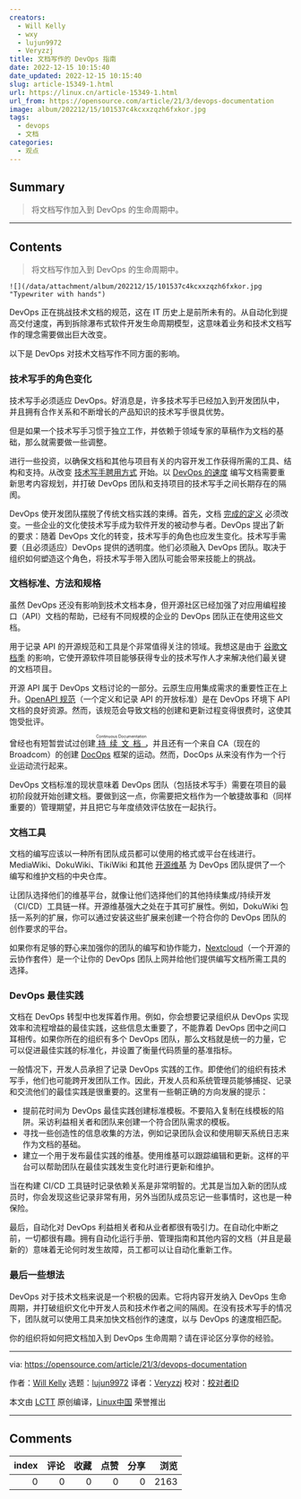 ```yaml
---
creators:
  - Will Kelly
  - wxy
  - lujun9972
  - Veryzzj
title: 文档写作的 DevOps 指南
date: 2022-12-15 10:15:40
date_updated: 2022-12-15 10:15:40
slug: article-15349-1.html
url: https://linux.cn/article-15349-1.html
url_from: https://opensource.com/article/21/3/devops-documentation
image: album/202212/15/101537c4kcxxzqzh6fxkor.jpg
tags:
  - devops
  - 文档
categories:
  - 观点
---
```


## Summary

> 将文档写作加入到 DevOps 的生命周期中。

***

<!-- more -->

## Contents

> 
> 将文档写作加入到 DevOps 的生命周期中。
> 
> 
> 

`![](/data/attachment/album/202212/15/101537c4kcxxzqzh6fxkor.jpg "Typewriter with hands")`

DevOps 正在挑战技术文档的规范，这在 IT 历史上是前所未有的。从自动化到提高交付速度，再到拆除瀑布式软件开发生命周期模型，这意味着业务和技术文档写作的理念需要做出巨大改变。

以下是 DevOps 对技术文档写作不同方面的影响。

### 技术写手的角色变化

技术写手必须适应 DevOps。好消息是，许多技术写手已经加入到开发团队中，并且拥有合作关系和不断增长的产品知识的技术写手很具优势。

但是如果一个技术写手习惯于独立工作，并依赖于领域专家的草稿作为文档的基础，那么就需要做一些调整。

进行一些投资，以确保文档和其他与项目有关的内容开发工作获得所需的工具、结构和支持。从改变 [技术写手聘用方式](https://opensource.com/article/19/11/hiring-technical-writers-devops) 开始。以 [DevOps 的速度](https://searchitoperations.techtarget.com/opinion/Make-DevOps-documentation-an-integral-part-of-your-strategy?_ga=2.73253915.980148481.1610758264-908287796.1564772842) 编写文档需要重新思考内容规划，并打破 DevOps 团队和支持项目的技术写手之间长期存在的隔阂。

DevOps 使开发团队摆脱了传统文档实践的束缚。首先，文档 [完成的定义](https://www.agilealliance.org/glossary/definition-of-done) 必须改变。一些企业的文化使技术写手成为软件开发的被动参与者。DevOps 提出了新的要求：随着 DevOps 文化的转变，技术写手的角色也应发生变化。技术写手需要（且必须适应）DevOps 提供的透明度。他们必须融入 DevOps 团队。取决于组织如何塑造这个角色，将技术写手带入团队可能会带来技能上的挑战。

### 文档标准、方法和规格

虽然 DevOps 还没有影响到技术文档本身，但开源社区已经加强了对应用编程接口（API）文档的帮助，已经有不同规模的企业的 DevOps 团队正在使用这些文档。

用于记录 API 的开源规范和工具是个非常值得关注的领域。我想这是由于 [谷歌文档季](https://developers.google.com/season-of-docs) 的影响，它使开源软件项目能够获得专业的技术写作人才来解决他们最关键的文档项目。

开源 API 属于 DevOps 文档讨论的一部分。云原生应用集成需求的重要性正在上升。[OpenAPI 规范](https://swagger.io/specification/)（一个定义和记录 API 的开放标准）是在 DevOps 环境下 API 文档的良好资源。然而，该规范会导致文档的创建和更新过程变得很费时，这使其饱受批评。

曾经也有短暂尝试过创建 <ruby> <a href="https://devops.com/continuous-documentation">  持续文档 </a> <rt>  Continuous Documentation </rt></ruby>，并且还有一个来自 CA（现在的 Broadcom）的创建 [DocOps](https://www.cmswire.com/cms/information-management/the-importance-of-docops-in-the-new-era-of-business-027489.php) 框架的运动。然而，DocOps 从来没有作为一个行业运动流行起来。

DevOps 文档标准的现状意味着 DevOps 团队（包括技术写手）需要在项目的最初阶段就开始创建文档。要做到这一点，你需要把文档作为一个敏捷故事和（同样重要的）管理期望，并且把它与年度绩效评估放在一起执行。

### 文档工具

文档的编写应该以一种所有团队成员都可以使用的格式或平台在线进行。MediaWiki、DokuWiki、TikiWiki 和其他 [开源维基](https://opensource.com/article/20/7/sharepoint-alternative) 为 DevOps 团队提供了一个编写和维护文档的中央仓库。

让团队选择他们的维基平台，就像让他们选择他们的其他持续集成/持续开发（CI/CD）工具链一样。开源维基强大之处在于其可扩展性。例如，DokuWiki 包括一系列的扩展，你可以通过安装这些扩展来创建一个符合你的 DevOps 团队的创作要求的平台。

如果你有足够的野心来加强你的团队的编写和协作能力，[Nextcloud](https://opensource.com/article/20/7/nextcloud)（一个开源的云协作套件）是一个让你的 DevOps 团队上网并给他们提供编写文档所需工具的选择。

### DevOps 最佳实践

文档在 DevOps 转型中也发挥着作用。例如，你会想要记录组织从 DevOps 实现效率和流程增益的最佳实践，这些信息太重要了，不能靠着 DevOps 团中之间口耳相传。如果你所在的组织有多个 DevOps 团队，那么文档就是统一的力量，它可以促进最佳实践的标准化，并设置了衡量代码质量的基准指标。

一般情况下，开发人员承担了记录 DevOps 实践的工作。即使他们的组织有技术写手，他们也可能跨开发团队工作。因此，开发人员和系统管理员能够捕捉、记录和交流他们的最佳实践是很重要的。这里有一些朝正确的方向发展的提示：

* 提前花时间为 DevOps 最佳实践创建标准模板。不要陷入复制在线模板的陷阱。采访利益相关者和团队来创建一个符合团队需求的模板。
* 寻找一些创造性的信息收集的方法，例如记录团队会议和使用聊天系统日志来作为文档的基础。
* 建立一个用于发布最佳实践的维基。使用维基可以跟踪编辑和更新。这样的平台可以帮助团队在最佳实践发生变化时进行更新和维护。

当在构建 CI/CD 工具链时记录依赖关系是非常明智的。尤其是当加入新的团队成员时，你会发现这些记录非常有用，另外当团队成员忘记一些事情时，这也是一种保险。

最后，自动化对 DevOps 利益相关者和从业者都很有吸引力。在自动化中断之前，一切都很有趣。拥有自动化运行手册、管理指南和其他内容的文档（并且是最新的）意味着无论何时发生故障，员工都可以让自动化重新工作。

### 最后一些想法

DevOps 对于技术文档来说是一个积极的因素。它将内容开发纳入 DevOps 生命周期，并打破组织文化中开发人员和技术作者之间的隔阂。在没有技术写手的情况下，团队就可以使用工具来加快文档创作的速度，以与 DevOps 的速度相匹配。

你的组织将如何把文档加入到 DevOps 生命周期？请在评论区分享你的经验。

---

via: <https://opensource.com/article/21/3/devops-documentation>

作者：[Will Kelly](https://opensource.com/users/willkelly) 选题：[lujun9972](https://github.com/lujun9972) 译者：[Veryzzj](https://github.com/Veryzzj) 校对：[校对者ID](https://github.com/%E6%A0%A1%E5%AF%B9%E8%80%85ID)

本文由 [LCTT](https://github.com/LCTT/TranslateProject) 原创编译，[Linux中国](https://linux.cn/) 荣誉推出

***

## Comments


|   index |   评论 |   收藏 |   点赞 |   分享 |   浏览 |
|--------:|-------:|-------:|-------:|-------:|-------:|
|       0 |      0 |      0 |      0 |      0 |   2163 |
